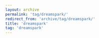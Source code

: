 ```yaml
---
layout: archive
permalink: 'tag/dreamspark/'
redirect_from: 'archive/tag/dreamspark/'
title: 'dreamspark'
tag: 'dreamspark'
---
```

